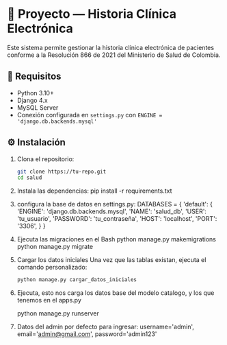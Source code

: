 
# 🏥 Proyecto — Historia Clínica Electrónica

Este sistema permite gestionar la historia clínica electrónica de pacientes conforme a la Resolución 866 de 2021 del Ministerio de Salud de Colombia.

## 🚀 Requisitos

- Python 3.10+
- Django 4.x
- MySQL Server
- Conexión configurada en `settings.py` con `ENGINE = 'django.db.backends.mysql'`

## ⚙️ Instalación

1. Clona el repositorio:
   ```bash
   git clone https://tu-repo.git
   cd salud

2. Instala las dependencias:
    pip install -r requirements.txt

3. configura la base de datos en settings.py:
    DATABASES = {
        'default': {
            'ENGINE': 'django.db.backends.mysql',
            'NAME': 'salud_db',
            'USER': 'tu_usuario',
            'PASSWORD': 'tu_contraseña',
            'HOST': 'localhost',
            'PORT': '3306',
        }
    }

4. Ejecuta las migraciones en el Bash
    python manage.py makemigrations
    python manage.py migrate

5. Cargar los datos iniciales
    Una vez que las tablas existan, ejecuta el comando personalizado:
    ```bash
   python manage.py cargar_datos_iniciales

6. Ejecuta, esto nos carga los datos base del modelo catalogo, y los que tenemos    en el apps.py

    python manage.py runserver

7. Datos del admin por defecto para ingresar:
    username='admin',
    email='admin@gmail.com',
    password='admin123'